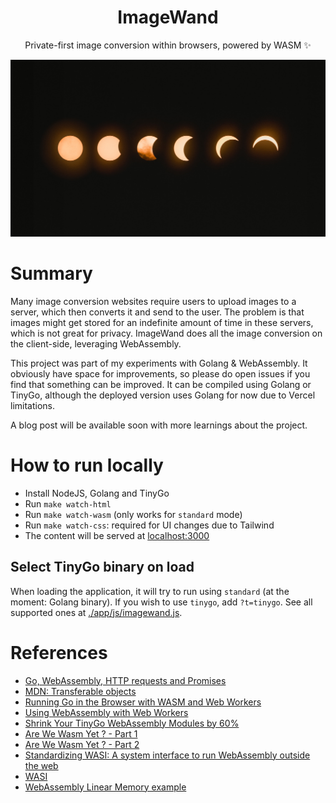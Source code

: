 <h1 align="center">ImageWand</h1>
<p align="center">Private-first image conversion within browsers, powered by WASM ✨</p>

<center>
  <img src='./cover.jpg' />
</center>

# Summary

Many image conversion websites require users to upload images to a server, which then converts it and send to the user. The problem is that images might get stored for an indefinite amount of time in these servers, which is not great for privacy. ImageWand does all the image conversion on the client-side, leveraging WebAssembly.

This project was part of my experiments with Golang & WebAssembly. It obviously have space for improvements, so please do open issues if you find that something can be improved. It can be compiled using Golang or TinyGo, although the deployed version uses Golang for now due to Vercel limitations. 

A blog post will be available soon with more learnings about the project.

# How to run locally

- Install NodeJS, Golang and TinyGo
- Run `make watch-html`
- Run `make watch-wasm` (only works for `standard` mode)
- Run `make watch-css`: required for UI changes due to Tailwind
- The content will be served at [localhost:3000](http://localhost:3000)

## Select TinyGo binary on load

When loading the application, it will try to run using `standard` (at the moment: Golang binary). If you wish to use `tinygo`, add `?t=tinygo`. See all supported ones at [./app/js/imagewand.js](./app/js/imagewand.js).

# References

* [Go, WebAssembly, HTTP requests and Promises](https://withblue.ink/2020/10/03/go-webassembly-http-requests-and-promises.html)
* [MDN: Transferable objects](https://developer.mozilla.org/en-US/docs/Glossary/Transferable_objects)
* [Running Go in the Browser with WASM and Web Workers](https://qvault.io/golang/running-go-in-the-browser-wasm-web-workers/)
* [Using WebAssembly with Web Workers](https://www.sitepen.com/blog/using-webassembly-with-web-workers)
* [Shrink Your TinyGo WebAssembly Modules by 60%](https://www.fermyon.com/blog/optimizing-tinygo-wasm)
* [Are We Wasm Yet ? - Part 1](https://elewis.dev/are-we-wasm-yet-part-1)
* [Are We Wasm Yet ? - Part 2](https://elewis.dev/are-we-wasm-yet-part-2#heading-server-implementation)
* [Standardizing WASI: A system interface to run WebAssembly outside the web](https://hacks.mozilla.org/2019/03/standardizing-wasi-a-webassembly-system-interface/)
* [WASI](https://wasi.dev/)
* [WebAssembly Linear Memory example](https://wasmbyexample.dev/examples/webassembly-linear-memory/webassembly-linear-memory.go.en-us.html#)
